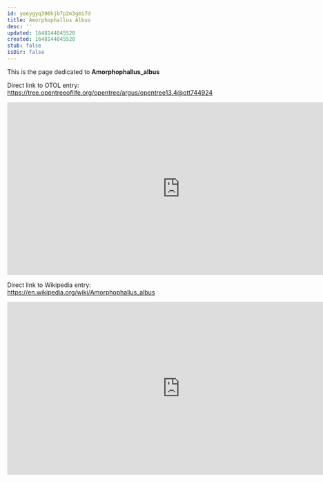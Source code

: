 ```yaml
---
id: yeeygyq396hjb7p2m3gmi7d
title: Amorphophallus Albus
desc: ''
updated: 1648144045520
created: 1648144045520
stub: false
isDir: false
---
```

This is the page dedicated to **Amorphophallus_albus**


Direct link to OTOL entry: https://tree.opentreeoflife.org/opentree/argus/opentree13.4@ott744924



<html>
    <body>
    <iframe src="https://tree.opentreeoflife.org/opentree/argus/opentree13.4@ott744924"
    width="800" height="400" frameborder="0" allowfullscreen> </iframe>
    </body>
</html>
    


Direct link to Wikipedia entry: https://en.wikipedia.org/wiki/Amorphophallus_albus



<html>
    <body>
    <iframe src="https://en.wikipedia.org/wiki/Amorphophallus_albus"
    width="800" height="400" frameborder="0" allowfullscreen> </iframe>
    </body>
</html>
    
